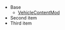 - Base
    - [VehicleContentMod](/Documents/Components/Vehicle/VehicleContentMod.md)
- Second item
- Third item
